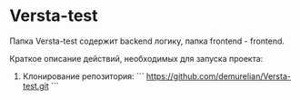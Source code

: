 # Versta-test
Папка Versta-test содержит backend логику, папка frontend - frontend.

Краткое описание действий, необходимых для запуска проекта:
1. Клонирование репозитория:
\```
https://github.com/demurelian/Versta-test.git
\```
